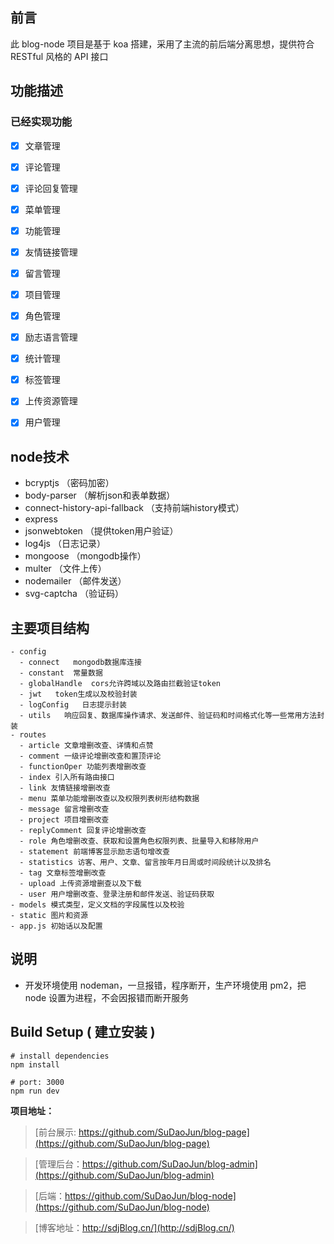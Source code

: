 ## 前言

此 blog-node 项目是基于 koa 搭建，采用了主流的前后端分离思想，提供符合 RESTful 风格的 API 接口

## 功能描述

### 已经实现功能

- [x] 文章管理
- [x] 评论管理
- [x] 评论回复管理
- [x] 菜单管理
- [x] 功能管理
- [x] 友情链接管理
- [x] 留言管理
- [x] 项目管理
- [x] 角色管理
- [x] 励志语言管理
- [x] 统计管理
- [x] 标签管理
- [x] 上传资源管理
- [x] 用户管理


## node技术

- bcryptjs （密码加密）
- body-parser （解析json和表单数据）
- connect-history-api-fallback  （支持前端history模式）
- express
- jsonwebtoken  （提供token用户验证）
- log4js  （日志记录）
- mongoose    （mongodb操作）
- multer  （文件上传）
- nodemailer  （邮件发送）
- svg-captcha  （验证码）

## 主要项目结构

```
- config
  - connect   mongodb数据库连接
  - constant  常量数据
  - globalHandle  cors允许跨域以及路由拦截验证token
  - jwt   token生成以及校验封装
  - logConfig   日志提示封装
  - utils   响应回复、数据库操作请求、发送邮件、验证码和时间格式化等一些常用方法封装
- routes
  - article 文章增删改查、详情和点赞
  - comment 一级评论增删改查和置顶评论
  - functionOper 功能列表增删改查
  - index 引入所有路由接口
  - link 友情链接增删改查
  - menu 菜单功能增删改查以及权限列表树形结构数据
  - message 留言增删改查
  - project 项目增删改查
  - replyComment 回复评论增删改查
  - role 角色增删改查、获取和设置角色权限列表、批量导入和移除用户
  - statement 前端博客显示励志语句增改查
  - statistics 访客、用户、文章、留言按年月日周或时间段统计以及排名
  - tag 文章标签增删改查
  - upload 上传资源增删查以及下载
  - user 用户增删改查、登录注册和邮件发送、验证码获取
- models 模式类型，定义文档的字段属性以及校验
- static 图片和资源
- app.js 初始话以及配置
```

## 说明

- 开发环境使用 nodeman，一旦报错，程序断开，生产环境使用 pm2，把 node 设置为进程，不会因报错而断开服务


## Build Setup ( 建立安装 )

```
# install dependencies
npm install

# port: 3000
npm run dev

```

**项目地址：**

> [前台展示: https://github.com/SuDaoJun/blog-page](https://github.com/SuDaoJun/blog-page)

> [管理后台：https://github.com/SuDaoJun/blog-admin](https://github.com/SuDaoJun/blog-admin)

> [后端：https://github.com/SuDaoJun/blog-node](https://github.com/SuDaoJun/blog-node)

> [博客地址：http://sdjBlog.cn/](http://sdjBlog.cn/)
